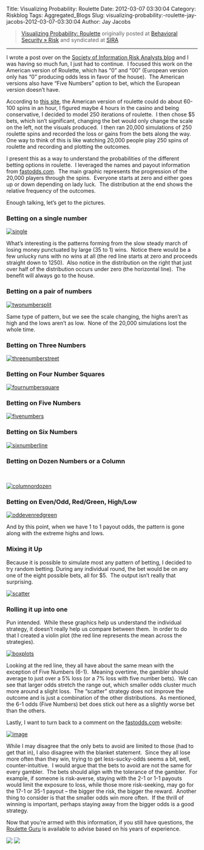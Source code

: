 Title: Visualizing Probability: Roulette
Date: 2012-03-07 03:30:04
Category: Riskblog
Tags: Aggregated_Blogs
Slug: visualizing-probability:-roulette-jay-jacobs-2012-03-07-03:30:04
Author: Jay Jacobs

>[Visualizing Probability: Roulette](http://beechplane.wordpress.com/2012/03/06/visualizing-probability-roulette/) originally posted at [Behavioral Security » Risk](http://beechplane.wordpress.com) and syndicated at [SIRA](http://societyinforisk.org)
***
I wrote a post over on the [Society of Information Risk Analysts blog](https://www.societyinforisk.org/content/reducing-ignorance) and I was having so much fun, I just had to continue.  I focused this work on the American version of Roulette, which has “0” and “00” (European version only has “0” producing odds less in favor of the house).  The American versions also have “Five Numbers” option to bet, which the European version doesn’t have. 

According to [this site](http://www.mahalo.com/answers/on-average-how-many-times-per-hour-does-single-roulette-wheel-spin), the American version of roulette could do about 60-100 spins in an hour, I figured maybe 4 hours in the casino and being conservative, I decided to model 250 iterations of roulette.  I then chose \$5 bets, which isn’t significant, changing the bet would only change the scale on the left, not the visuals produced.  I then ran 20,000 simulations of 250 roulette spins and recorded the loss or gains from the bets along the way.  One way to think of this is like watching 20,000 people play 250 spins of roulette and recording and plotting the outcomes. 

I present this as a way to understand the probabilities of the different betting options in roulette.  I leveraged the names and payout information from [fastodds.com](http://www.fastodds.com/game_odds/roulette.htm).  The main graphic represents the progression of the 20,000 players through the spins.  Everyone starts at zero and either goes up or down depending on lady luck.  The distribution at the end shows the relative frequency of the outcomes.

Enough talking, let’s get to the pictures.

### Betting on a single number

[![single](http://beechplane.files.wordpress.com/2012/03/single_thumb.png?w=354&h=354 "single")](http://beechplane.files.wordpress.com/2012/03/single.png)

What’s interesting is the patterns forming from the slow steady march of losing money punctuated by large (35 to 1) wins.  Notice there would be a few unlucky runs with no wins at all (the red line starts at zero and proceeds straight down to 1250).  Also notice in the distribution on the right that just over half of the distribution occurs under zero (the horizontal line).  The benefit will always go to the house.

### Betting on a pair of numbers

[![twonumbersplit](http://beechplane.files.wordpress.com/2012/03/twonumbersplit_thumb.png?w=354&h=354 "twonumbersplit")](http://beechplane.files.wordpress.com/2012/03/twonumbersplit.png)

Same type of pattern, but we see the scale changing, the highs aren’t as high and the lows aren’t as low.  None of the 20,000 simulations lost the whole time.

### Betting on Three Numbers

[![threenumberstreet](http://beechplane.files.wordpress.com/2012/03/threenumberstreet_thumb.png?w=354&h=354 "threenumberstreet")](http://beechplane.files.wordpress.com/2012/03/threenumberstreet.png)

### Betting on Four Number Squares

[![fournumbersquare](http://beechplane.files.wordpress.com/2012/03/fournumbersquare_thumb.png?w=354&h=354 "fournumbersquare")](http://beechplane.files.wordpress.com/2012/03/fournumbersquare.png)

### Betting on Five Numbers

[![fivenumbers](http://beechplane.files.wordpress.com/2012/03/fivenumbers_thumb.png?w=354&h=354 "fivenumbers")](http://beechplane.files.wordpress.com/2012/03/fivenumbers.png)

### Betting on Six Numbers

[![sixnumberline](http://beechplane.files.wordpress.com/2012/03/sixnumberline_thumb.png?w=354&h=354 "sixnumberline")](http://beechplane.files.wordpress.com/2012/03/sixnumberline.png)

### Betting on Dozen Numbers or a Column

 

[![columnordozen](http://beechplane.files.wordpress.com/2012/03/columnordozen_thumb.png?w=354&h=354 "columnordozen")](http://beechplane.files.wordpress.com/2012/03/columnordozen.png)

### Betting on Even/Odd, Red/Green, High/Low

[![oddevenredgreen](http://beechplane.files.wordpress.com/2012/03/oddevenredgreen_thumb.png?w=354&h=354 "oddevenredgreen")](http://beechplane.files.wordpress.com/2012/03/oddevenredgreen.png)

And by this point, when we have 1 to 1 payout odds, the pattern is gone along with the extreme highs and lows.

### Mixing it Up

Because it is possible to simulate most any pattern of betting, I decided to try random betting. During any individual round, the bet would be on any one of the eight possible bets, all for \$5.  The output isn’t really that surprising.

[![scatter](http://beechplane.files.wordpress.com/2012/03/scatter_thumb.png?w=354&h=354 "scatter")](http://beechplane.files.wordpress.com/2012/03/scatter.png)

### Rolling it up into one

Pun intended.  While these graphics help us understand the individual strategy, it doesn’t really help us compare between them.  In order to do that I created a violin plot (the red line represents the mean across the strategies).

[![boxplots](http://beechplane.files.wordpress.com/2012/03/boxplots_thumb.png?w=287&h=354 "boxplots")](http://beechplane.files.wordpress.com/2012/03/boxplots.png)

Looking at the red line, they all have about the same mean with the exception of Five Numbers (6-1).  Meaning overtime, the gambler should average to just over a 5% loss (or a 7% loss with five number bets).  We can see that larger odds stretch the range out, which smaller odds cluster much more around a slight loss.  The “scatter” strategy does not improve the outcome and is just a combination of the other distributions.  As mentioned, the 6-1 odds (Five Numbers) bet does stick out here as a slightly worse bet than the others.

Lastly, I want to turn back to a comment on the [fastodds.com](http://www.fastodds.com/game_odds/roulette.htm) website:

[![image](http://beechplane.files.wordpress.com/2012/03/image_thumb.png?w=662&h=69 "image")](http://beechplane.files.wordpress.com/2012/03/image.png)

While I may disagree that the only bets to avoid are limited to those (had to get that in), I also disagree with the blanket statement.  Since they all lose more often than they win, trying to get less-sucky-odds seems a bit, well, counter-intuitive.  I would argue that the bets to avoid are not the same for every gambler.  The bets should align with the tolerance of the gambler.  For example, if someone is risk-averse, staying with the 2-1 or 1-1 payouts would limit the exposure to loss, while those more risk-seeking, may go for the 17-1 or 35-1 payout – the bigger the risk, the bigger the reward.  Another thing to consider is that the smaller odds win more often.  If the thrill of winning is important, perhaps staying away from the bigger odds is a good strategy.

Now that you’re armed with this information, if you still have questions, the [Roulette Guru](http://www.roulette-guru.com/roulette_strategies.php) is available to advise based on his years of experience.

[![](http://feeds.wordpress.com/1.0/comments/beechplane.wordpress.com/122/)](http://feeds.wordpress.com/1.0/gocomments/beechplane.wordpress.com/122/) ![](http://stats.wordpress.com/b.gif?host=beechplane.wordpress.com&blog=13708129&post=122&subd=beechplane&ref=&feed=1)


